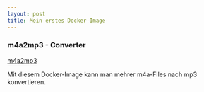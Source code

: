 ```yaml
---
layout: post
title: Mein erstes Docker-Image
---
```


### m4a2mp3 - Converter

[m4a2mp3](https://hub.docker.com/r/gilbertbuchner1st/m4a2mp3/)

Mit diesem Docker-Image kann man mehrer m4a-Files nach mp3 konvertieren.

